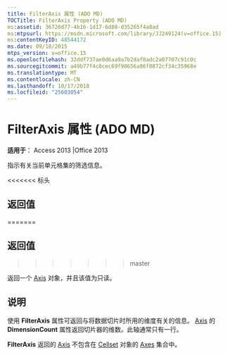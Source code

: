 ```yaml
---
title: FilterAxis 属性 (ADO MD)
TOCTitle: FilterAxis Property (ADO MD)
ms:assetid: 36720d77-4b16-1d17-6d80-d35265f4a8ad
ms:mtpsurl: https://msdn.microsoft.com/library/JJ249124(v=office.15)
ms:contentKeyID: 48544172
ms.date: 09/18/2015
mtps_version: v=office.15
ms.openlocfilehash: 32ddf737ae0d6aa9a7b2daf8adc2a07707c91c0c
ms.sourcegitcommit: a49b77f4c8cec69f90656a86f0872cf34c35968e
ms.translationtype: MT
ms.contentlocale: zh-CN
ms.lasthandoff: 10/17/2018
ms.locfileid: "25603054"
---
```

# <a name="filteraxis-property-ado-md"></a>FilterAxis 属性 (ADO MD)


**适用于**： Access 2013 |Office 2013

指示有关当前单元格集的筛选信息。

<<<<<<< 标头
## <a name="return-values"></a>返回值
=======
## <a name="return-values"></a>返回值
>>>>>>> master

返回一个 [Axis](axis-object-ado-md.md) 对象，并且该值为只读。

## <a name="remarks"></a>说明

使用 **FilterAxis** 属性可返回与将数据切片时所用的维度有关的信息。 [Axis](dimensioncount-property-ado-md.md) 的 **DimensionCount** 属性返回切片器的维数。此轴通常只有一行。

**FilterAxis** 返回的 [Axis](filteraxis-property-ado-md.md) 不包含在 [Cellset](axes-collection-ado-md.md) 对象的 [Axes](cellset-object-ado-md.md) 集合中。

